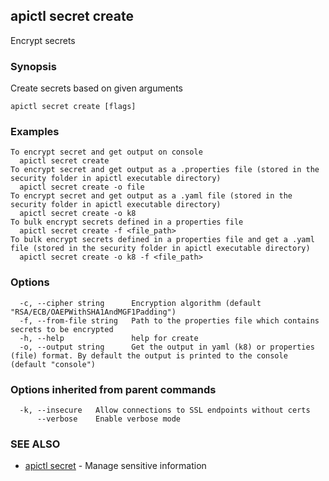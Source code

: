 ## apictl secret create

Encrypt secrets

### Synopsis

Create secrets based on given arguments

```
apictl secret create [flags]
```

### Examples

```
To encrypt secret and get output on console
  apictl secret create
To encrypt secret and get output as a .properties file (stored in the security folder in apictl executable directory)
  apictl secret create -o file
To encrypt secret and get output as a .yaml file (stored in the security folder in apictl executable directory)
  apictl secret create -o k8
To bulk encrypt secrets defined in a properties file
  apictl secret create -f <file_path>
To bulk encrypt secrets defined in a properties file and get a .yaml file (stored in the security folder in apictl executable directory)
  apictl secret create -o k8 -f <file_path>
```

### Options

```
  -c, --cipher string      Encryption algorithm (default "RSA/ECB/OAEPWithSHA1AndMGF1Padding")
  -f, --from-file string   Path to the properties file which contains secrets to be encrypted
  -h, --help               help for create
  -o, --output string      Get the output in yaml (k8) or properties (file) format. By default the output is printed to the console (default "console")
```

### Options inherited from parent commands

```
  -k, --insecure   Allow connections to SSL endpoints without certs
      --verbose    Enable verbose mode
```

### SEE ALSO

* [apictl secret](apictl_secret.md)	 - Manage sensitive information

